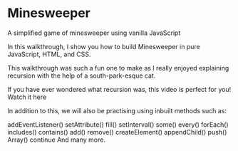# Minesweeper
A simplified game of minesweeper using vanilla JavaScript

In this walkthrough, I show you how to build Minesweeper in pure JavaScript, HTML, and CSS.

This walkthrough was such a fun one to make as I really enjoyed explaining recursion with the help of a south-park-esque cat.

If you have ever wondered what recursion was, this video is perfect for you! Watch it here

In addition to this, we will also be practising using inbuilt methods such as:

addEventListener()
setAttribute()
fill()
setInterval()
some()
every()
forEach()
includes()
contains()
add()
remove()
createElement()
appendChild()
push()
Array()
continue
And many more.
